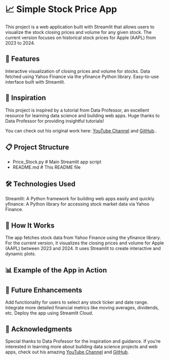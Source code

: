# 📈 Simple Stock Price App

This project is a web application built with Streamlit that allows users to visualize the stock closing prices and volume for any given stock. The current version focuses on historical stock prices for Apple (AAPL) from 2023 to 2024.

## 🌟 Features

Interactive visualization of closing prices and volume for stocks.
Data fetched using Yahoo Finance via the yfinance Python library.
Easy-to-use interface built with Streamlit.

## 🔗 Inspiration

This project is inspired by a tutorial from Data Professor, an excellent resource for learning data science and building web apps. Huge thanks to Data Professor for providing insightful tutorials!

You can check out his original work here: [YouTube Channel](https://www.youtube.com/@DataProfessor) and [GitHub](https://github.com/dataprofessor/streamlit_freecodecamp/commits?author=dataprofessor)..

## 📋 Project Structure

  - Price_Stock.py    # Main Streamlit app script
  - README.md         # This README file

## 🛠️ Technologies Used

Streamlit: A Python framework for building web apps easily and quickly.
yfinance: A Python library for accessing stock market data via Yahoo Finance.

## 🔧 How It Works

The app fetches stock data from Yahoo Finance using the yfinance library.
For the current version, it visualizes the closing prices and volume for Apple (AAPL) between 2023 and 2024.
It uses Streamlit to create interactive and dynamic plots.

## 📊 Example of the App in Action

## 📝 Future Enhancements

Add functionality for users to select any stock ticker and date range.
Integrate more detailed financial metrics like moving averages, dividends, etc.
Deploy the app using Streamlit Cloud.

## 🤝 Acknowledgments

Special thanks to Data Professor for the inspiration and guidance. If you’re interested in learning more about building data science projects and web apps, check out his amazing [YouTube Channel](https://www.youtube.com/@DataProfessor) and [GitHub](https://github.com/dataprofessor/streamlit_freecodecamp/commits?author=dataprofessor).
